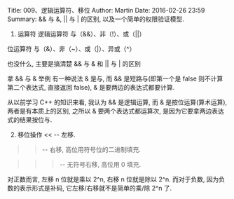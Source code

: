Title: 009、逻辑运算符、移位
Author: Martin
Date: 2016-02-26 23:59
Summary: && 与 &, || 与 | 的区别, 以及一个简单的权限验证模型.

1. 运算符
逻辑运算符
与（&&）、非（!）、或（||）

位运算符
与（&）、非（~）、或（|）、异或（^）

也没什么, 主要是搞清楚 && 与 & 和 || 与 | 的区别

拿 && 与 & 举例
有一种说法 & 是与, 而 && 是短路与(即第一个是 false 则不计算第二个表达式, 直接返回 false), & 是要两边的表达式都要计算.

从以前学习 C++ 的知识来看, 我认为 && 是逻辑运算, 而 & 是按位运算(算术运算), 两者是有本质上的区别, 之所以 & 要两个表达式都运算次, 是因为它要拿两边表达式的结果按位与.

2. 移位操作
<< -- 左移.

>> -- 右移, 高位用符号位的二进制填充.

>>> -- 无符号右移, 高位用 0 填充.

对正数而言, 左移 n 位就是乘以 2^n, 右移 n 位就是除以 2^n.
而对于负数, 因为负数的表示形式是补码, 它左移/右移就不是简单的乘/除 2^n 了.
